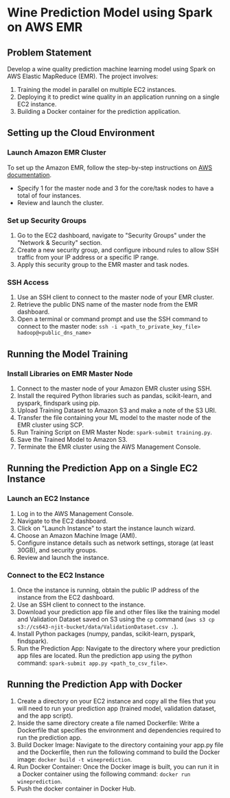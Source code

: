 # Wine Prediction Model using Spark on AWS EMR

## Problem Statement

Develop a wine quality prediction machine learning model using Spark on AWS Elastic MapReduce (EMR). The project involves:

1. Training the model in parallel on multiple EC2 instances.
2. Deploying it to predict wine quality in an application running on a single EC2 instance.
3. Building a Docker container for the prediction application.

## Setting up the Cloud Environment

### Launch Amazon EMR Cluster

To set up the Amazon EMR, follow the step-by-step instructions on [AWS documentation](https://docs.aws.amazon.com/emr/latest/ManagementGuide/emr-gs.html).

- Specify 1 for the master node and 3 for the core/task nodes to have a total of four instances.
- Review and launch the cluster.

### Set up Security Groups

1. Go to the EC2 dashboard, navigate to "Security Groups" under the "Network & Security" section.
2. Create a new security group, and configure inbound rules to allow SSH traffic from your IP address or a specific IP range.
3. Apply this security group to the EMR master and task nodes.

### SSH Access

1. Use an SSH client to connect to the master node of your EMR cluster.
2. Retrieve the public DNS name of the master node from the EMR dashboard.
3. Open a terminal or command prompt and use the SSH command to connect to the master node: `ssh -i <path_to_private_key_file> hadoop@<public_dns_name>`

## Running the Model Training

### Install Libraries on EMR Master Node

1. Connect to the master node of your Amazon EMR cluster using SSH.
2. Install the required Python libraries such as pandas, scikit-learn, and pyspark, findspark using pip.
3. Upload Training Dataset to Amazon S3 and make a note of the S3 URI.
4. Transfer the file containing your ML model to the master node of the EMR cluster using SCP.
5. Run Training Script on EMR Master Node: `spark-submit training.py`.
6. Save the Trained Model to Amazon S3.
7. Terminate the EMR cluster using the AWS Management Console.

## Running the Prediction App on a Single EC2 Instance

### Launch an EC2 Instance

1. Log in to the AWS Management Console.
2. Navigate to the EC2 dashboard.
3. Click on "Launch Instance" to start the instance launch wizard.
4. Choose an Amazon Machine Image (AMI).
5. Configure instance details such as network settings, storage (at least 30GB), and security groups.
6. Review and launch the instance.

### Connect to the EC2 Instance

1. Once the instance is running, obtain the public IP address of the instance from the EC2 dashboard.
2. Use an SSH client to connect to the instance.
3. Download your prediction app file and other files like the training model and Validation Dataset saved on S3 using the `cp` command (`aws s3 cp s3://cs643-njit-bucket/data/ValidationDataset.csv .`).
4. Install Python packages (numpy, pandas, scikit-learn, pyspark, findspark).
5. Run the Prediction App: Navigate to the directory where your prediction app files are located. Run the prediction app using the python command: `spark-submit app.py <path_to_csv_file>`.

## Running the Prediction App with Docker

1. Create a directory on your EC2 instance and copy all the files that you will need to run your prediction app (trained model, validation dataset, and the app script).
2. Inside the same directory create a file named Dockerfile: Write a Dockerfile that specifies the environment and dependencies required to run the prediction app.
3. Build Docker Image: Navigate to the directory containing your app.py file and the Dockerfile, then run the following command to build the Docker image: `docker build -t wineprediction`.
4. Run Docker Container: Once the Docker image is built, you can run it in a Docker container using the following command: `docker run wineprediction`.
5. Push the docker container in Docker Hub.
